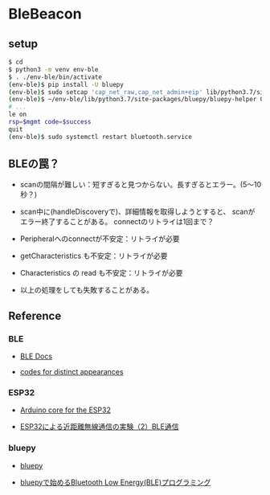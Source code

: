 # BleBeacon

## setup

```bash
$ cd
$ python3 -m venv env-ble
$ . ./env-ble/bin/activate
(env-ble)$ pip install -U bluepy
(env-ble)$ sudo setcap 'cap_net_raw,cap_net_admin+eip' lib/python3.7/site-packages/bluepy/bluepy-helper
(env-ble)$ ~/env-ble/lib/python3.7/site-packages/bluepy/bluepy-helper 0
# ...
le on
rsp=$mgmt code=$success
quit
(env-ble)$ sudo systemctl restart bluetooth.service
```

## BLEの罠？

* scanの間隔が難しい：短すぎると見つからない。長すぎるとエラー。(5～10秒？)

* scan中に(handleDiscoveryで)、詳細情報を取得しようとすると、
scanがエラー終了することがある。
connectのリトライは1回まで？

* Peripheralへのconnectが不安定：リトライが必要

* getCharacteristics も不安定：リトライが必要

* Characteristics の read も不安定：リトライが必要

* 以上の処理をしても失敗することがある。


## Reference

### BLE
* [BLE Docs](https://sites.google.com/a/gclue.jp/ble-docs/advertising-1/advertising#TOC-Ad-Structure)

* [codes for distinct appearances](https://www.bluetooth.com/wp-content/uploads/Sitecore-Media-Library/Gatt/Xml/Characteristics/org.bluetooth.characteristic.gap.appearance.xml)

### ESP32

* [Arduino core for the ESP32](https://github.com/espressif/arduino-esp32)

* [ESP32による近距離無線通信の実験（2）BLE通信](http://marchan.e5.valueserver.jp/cabin/comp/jbox/arc212/index212.html)

### bluepy

* [bluepy](https://github.com/IanHarvey/bluepy)

* [bluepyで始めるBluetooth Low Energy(BLE)プログラミング](https://www.ipride.co.jp/blog/2510)
